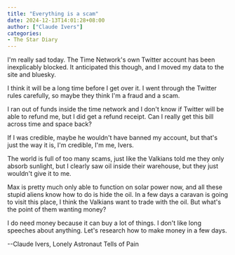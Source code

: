 ```yaml
---
title: "Everything is a scam"
date: 2024-12-13T14:01:28+08:00
author: ["Claude Ivers"]
categories:
- The Star Diary
---
```


I'm really sad today. The Time Network's own Twitter account has been inexplicably blocked. It anticipated this though, and I moved my data to the site and bluesky.

I think it will be a long time before I get over it. I went through the Twitter rules carefully, so maybe they think I'm a fraud and a scam.

I ran out of funds inside the time network and I don't know if Twitter will be able to refund me, but I did get a refund receipt. Can I really get this bill across time and space back?

If I was credible, maybe he wouldn't have banned my account, but that's just the way it is, I'm credible, I'm me, Ivers.

The world is full of too many scams, just like the Valkians told me they only absorb sunlight, but I clearly saw oil inside their warehouse, but they just wouldn't give it to me.

Max is pretty much only able to function on solar power now, and all these stupid aliens know how to do is hide the oil. In a few days a caravan is going to visit this place, I think the Valkians want to trade with the oil. But what's the point of them wanting money?

I do need money because it can buy a lot of things. I don't like long speeches about anything. Let's research how to make money in a few days.

--Claude Ivers, Lonely Astronaut Tells of Pain
